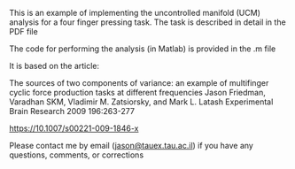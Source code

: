 This is an example of implementing the uncontrolled manifold (UCM) analysis for a four finger pressing task.
The task is described in detail in the PDF file

The code for performing the analysis (in Matlab) is provided in the .m file

It is based on the article:

The sources of two components of variance: an example of multifinger cyclic force production tasks at different frequencies
Jason Friedman, Varadhan SKM, Vladimir M. Zatsiorsky, and  Mark L. Latash
Experimental Brain Research
2009
196:263-277

https://10.1007/s00221-009-1846-x

Please contact me by email (jason@tauex.tau.ac.il) if you have any questions, comments, or corrections
